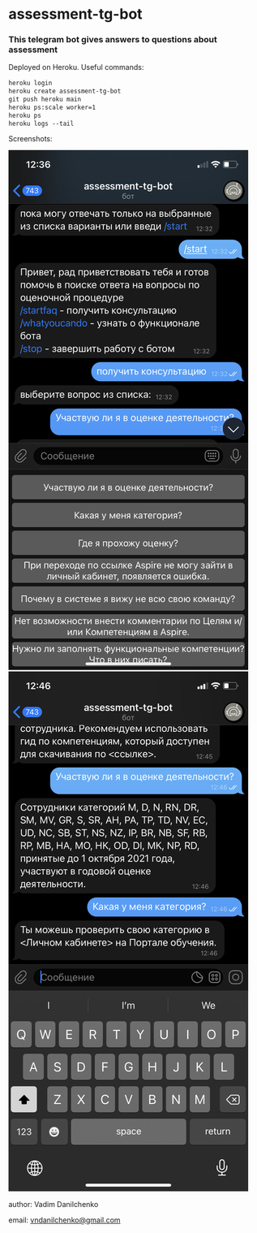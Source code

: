 # assessment-tg-bot
### This telegram bot gives answers to questions about assessment

Deployed on Heroku. Useful commands:

    heroku login
    heroku create assessment-tg-bot
    git push heroku main
    heroku ps:scale worker=1
    heroku ps
    heroku logs --tail

Screenshots:

![menu](media/1.png)
![answers](media/2.png)

author: Vadim Danilchenko

email: vndanilchenko@gmail.com